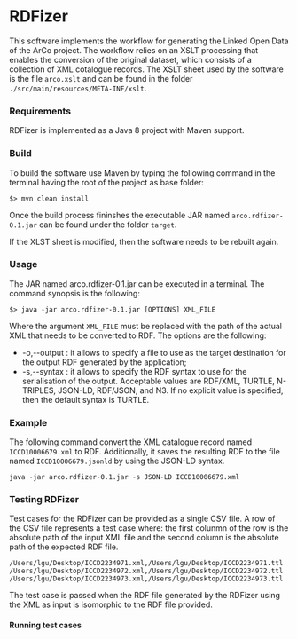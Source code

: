 # RDFizer
This software implements the workflow for generating the Linked Open Data of the ArCo project.
The workflow relies on an XSLT processing that enables the conversion of the original dataset, which consists of a collection of XML cotalogue records.
The XSLT sheet used by the software is the file `arco.xslt` and can be found in the folder `./src/main/resources/META-INF/xslt`.

### Requirements 
RDFizer is implemented as a Java 8 project with Maven support.

### Build
To build the software use Maven by typing the following command in the terminal having the root of the project as base folder:
```
$> mvn clean install
```

Once the build process fininshes the executable JAR named `arco.rdfizer-0.1.jar` can be found under the folder `target`.

If the XLST sheet is modified, then the software needs to be rebuilt again.

### Usage
The JAR named arco.rdfizer-0.1.jar can be executed in a terminal.
The command synopsis is the following:
```
$> java -jar arco.rdfizer-0.1.jar [OPTIONS] XML_FILE
```
Where the argument `XML_FILE` must be replaced with the path of the actual XML that needs to be converted to RDF.
The options are the following:
 - -o,--output <file>:  it allows to specify a file to use as the target destination for the output RDF generated by the application;
 - -s,--syntax <string>: it allows to specify the RDF syntax to use for the serialisation of the output. Acceptable values are RDF/XML, TURTLE, N-TRIPLES, JSON-LD, RDF/JSON, and N3. If no explicit value is specified, then the default syntax is TURTLE.

### Example
The following command convert the XML catalogue record named `ICCD10006679.xml` to RDF. Additionally, it saves the resulting RDF to the file named `ICCD10006679.jsonld` by using the JSON-LD syntax.
```
java -jar arco.rdfizer-0.1.jar -s JSON-LD ICCD10006679.xml
```

### Testing RDFizer

Test cases for the RDFizer can be provided as a single CSV file. 
A row of the CSV file represents a test case where: the first colunmn of the row is the absolute path of the input XML file and the second column is the absolute path of the expected RDF file.

```
/Users/lgu/Desktop/ICCD2234971.xml,/Users/lgu/Desktop/ICCD2234971.ttl
/Users/lgu/Desktop/ICCD2234972.xml,/Users/lgu/Desktop/ICCD2234972.ttl
/Users/lgu/Desktop/ICCD2234973.xml,/Users/lgu/Desktop/ICCD2234973.ttl
```

The test case is passed when the RDF file generated by the RDFizer using the XML as input is isomorphic to the RDF file provided. 

#### Running test cases
